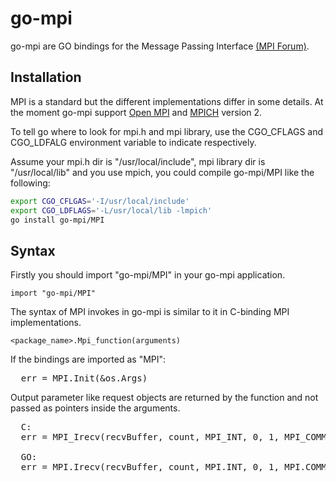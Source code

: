 # go-mpi

go-mpi are GO bindings for the Message Passing Interface <a href=http://www.mpi-forum.org/>(MPI Forum)</a>.

## Installation

MPI is a standard but the different implementations differ in some details.
At the moment go-mpi support  <a href=http://www.open-mpi.de/>Open MPI</a> and <a href=http://www.mpich.org/>MPICH</a> version 2.

To tell go where to look for mpi.h and mpi library, use the CGO_CFLAGS and CGO_LDFALG environment variable to indicate respectively. 

Assume your mpi.h dir is "/usr/local/include", mpi library dir is "/usr/local/lib" and you use mpich, you could compile go-mpi/MPI like the following:
```sh
export CGO_CFLGAS='-I/usr/local/include'
export CGO_LDFLAGS='-L/usr/local/lib -lmpich'
go install go-mpi/MPI
```

## Syntax

Firstly you should import "go-mpi/MPI" in your go-mpi application.
```
import "go-mpi/MPI"
```

The syntax of MPI invokes in go-mpi is similar to it in C-binding MPI implementations.
```
<package_name>.Mpi_function(arguments)
```

If the bindings are imported as "MPI":
<pre>
  err = MPI.Init(&os.Args)
</pre>

Output parameter like request objects are returned by the function and not passed as pointers inside the arguments.

<pre>
  C:
  err = MPI_Irecv(recvBuffer, count, MPI_INT, 0, 1, MPI_COMM_WROLD, &request)

  GO:
  err = MPI.Irecv(recvBuffer, count, MPI.INT, 0, 1, MPI.COMM_WORLD, &request)
</pre>
